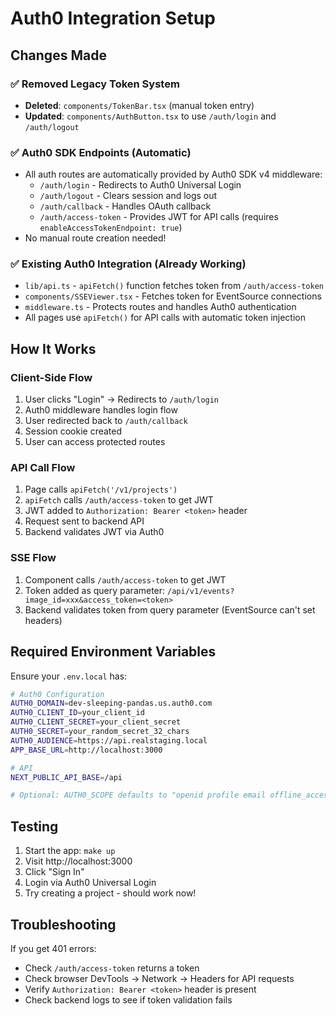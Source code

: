 # Auth0 Integration Setup

## Changes Made

### ✅ Removed Legacy Token System
- **Deleted**: `components/TokenBar.tsx` (manual token entry)
- **Updated**: `components/AuthButton.tsx` to use `/auth/login` and `/auth/logout`

### ✅ Auth0 SDK Endpoints (Automatic)
- All auth routes are automatically provided by Auth0 SDK v4 middleware:
  - `/auth/login` - Redirects to Auth0 Universal Login
  - `/auth/logout` - Clears session and logs out
  - `/auth/callback` - Handles OAuth callback
  - `/auth/access-token` - Provides JWT for API calls (requires `enableAccessTokenEndpoint: true`)
- No manual route creation needed!

### ✅ Existing Auth0 Integration (Already Working)
- `lib/api.ts` - `apiFetch()` function fetches token from `/auth/access-token`
- `components/SSEViewer.tsx` - Fetches token for EventSource connections
- `middleware.ts` - Protects routes and handles Auth0 authentication
- All pages use `apiFetch()` for API calls with automatic token injection

## How It Works

### Client-Side Flow
1. User clicks "Login" → Redirects to `/auth/login`
2. Auth0 middleware handles login flow
3. User redirected back to `/auth/callback`
4. Session cookie created
5. User can access protected routes

### API Call Flow
1. Page calls `apiFetch('/v1/projects')`
2. `apiFetch` calls `/auth/access-token` to get JWT
3. JWT added to `Authorization: Bearer <token>` header
4. Request sent to backend API
5. Backend validates JWT via Auth0

### SSE Flow
1. Component calls `/auth/access-token` to get JWT
2. Token added as query parameter: `/api/v1/events?image_id=xxx&access_token=<token>`
3. Backend validates token from query parameter (EventSource can't set headers)

## Required Environment Variables

Ensure your `.env.local` has:

```bash
# Auth0 Configuration
AUTH0_DOMAIN=dev-sleeping-pandas.us.auth0.com
AUTH0_CLIENT_ID=your_client_id
AUTH0_CLIENT_SECRET=your_client_secret
AUTH0_SECRET=your_random_secret_32_chars
AUTH0_AUDIENCE=https://api.realstaging.local
APP_BASE_URL=http://localhost:3000

# API
NEXT_PUBLIC_API_BASE=/api

# Optional: AUTH0_SCOPE defaults to "openid profile email offline_access"
```

## Testing

1. Start the app: `make up`
2. Visit http://localhost:3000
3. Click "Sign In" 
4. Login via Auth0 Universal Login
5. Try creating a project - should work now!

## Troubleshooting

If you get 401 errors:
- Check `/auth/access-token` returns a token
- Check browser DevTools → Network → Headers for API requests
- Verify `Authorization: Bearer <token>` header is present
- Check backend logs to see if token validation fails
